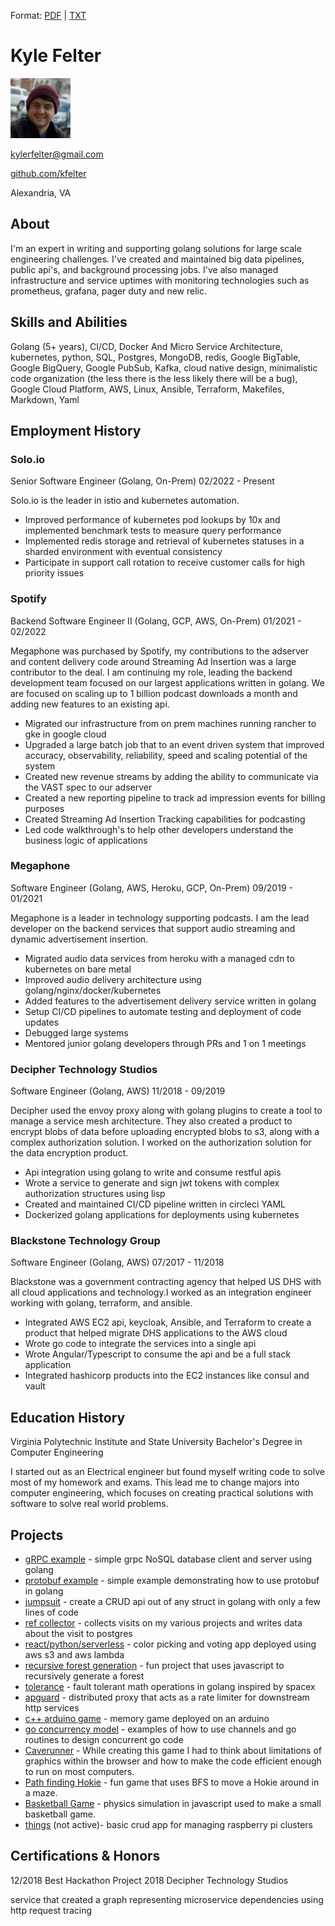 Format: [PDF](https://kfelter.com/?as=pdf) | [TXT](README.md?raw=true)
# Kyle Felter

![](30238027.jpg?raw=true)

kylerfelter@gmail.com

[github.com/kfelter](http://kfelter.com/?ref=gh_profile&dst=https://github.com/kfelter)

Alexandria, VA

## About

I'm an expert in writing and supporting golang solutions for large scale engineering challenges. I've created and maintained big data pipelines, public api's, and background processing jobs. I've also managed infrastructure and service uptimes with monitoring technologies such as prometheus, grafana, pager duty and new relic.

## Skills and Abilities

Golang (5+ years), CI/CD, Docker And Micro Service Architecture, kubernetes, python, SQL, Postgres, MongoDB, redis, Google BigTable, Google BigQuery, Google PubSub, Kafka, cloud native design, minimalistic code organization (the less there is the less likely there will be a bug), Google Cloud Platform, AWS, Linux, Ansible, Terraform, Makefiles, Markdown, Yaml

## Employment History

### Solo.io
Senior Software Engineer (Golang, On-Prem) 02/2022 - Present

Solo.io is the leader in istio and kubernetes automation.

* Improved performance of kubernetes pod lookups by 10x and implemented benchmark tests to measure query performance
* Implemented redis storage and retrieval of kubernetes statuses in a sharded environment with eventual consistency
* Participate in support call rotation to receive customer calls for high priority issues
 
### Spotify
Backend Software Engineer II (Golang, GCP, AWS, On-Prem) 01/2021 - 02/2022

Megaphone was purchased by Spotify, my contributions to the adserver and content delivery code around Streaming Ad Insertion was a large contributor to the deal. I am continuing my role, leading the backend development team focused on our largest applications written in golang. We are focused on scaling up to 1 billion podcast downloads a month and adding new features to an existing api.

* Migrated our infrastructure from on prem machines running rancher to gke in google cloud
* Upgraded a large batch job that to an event driven system that improved accuracy, observability, reliability, speed and scaling potential of the system
* Created new revenue streams by adding the ability to communicate via the VAST spec to our adserver
* Created a new reporting pipeline to track ad impression events for billing purposes 
* Created Streaming Ad Insertion Tracking capabilities for podcasting
* Led code walkthrough's to help other developers understand the business logic of applications

### Megaphone
Software Engineer (Golang, AWS, Heroku, GCP, On-Prem) 09/2019 - 01/2021

Megaphone is a leader in technology supporting podcasts. I am the lead developer on the backend services that
support audio streaming and dynamic advertisement insertion.

* Migrated audio data services from heroku with a managed cdn to kubernetes on bare metal
* Improved audio delivery architecture using golang/nginx/docker/kubernetes
* Added features to the advertisement delivery service written in golang
* Setup CI/CD pipelines to automate testing and deployment of code updates
* Debugged large systems
* Mentored junior golang developers through PRs and 1 on 1 meetings

### Decipher Technology Studios
Software Engineer (Golang, AWS) 11/2018 - 09/2019

Decipher used the envoy proxy along with golang plugins to create a tool to manage a service mesh architecture. They also created a product to encrypt blobs of data before uploading encrypted blobs to s3, along with a complex authorization solution. I worked on the authorization solution for the data encryption product.

* Api integration using golang to write and consume restful apis
* Wrote a service to generate and sign jwt tokens with complex authorization structures using lisp
* Created and maintained CI/CD pipeline written in circleci YAML
* Dockerized golang applications for deployments using kubernetes

### Blackstone Technology Group
Software Engineer (Golang, AWS) 07/2017 - 11/2018

Blackstone was a government contracting agency that helped US DHS with all cloud applications and technology.I worked as an integration engineer working with golang, terraform, and ansible.

* Integrated AWS EC2 api, keycloak, Ansible, and Terraform to create a product that helped migrate DHS applications to the AWS cloud
* Wrote go code to integrate the services into a single api
* Wrote Angular/Typescript to consume the api and be a full stack application
* Integrated hashicorp products into the EC2 instances like consul and vault

## Education History

Virginia Polytechnic Institute and State University 
Bachelor's Degree in Computer Engineering

I started out as an Electrical engineer but found myself writing code to solve most of my homework and exams. This
lead me to change majors into computer engineering, which focuses on creating practical solutions with software to
solve real world problems.

## Projects
* [gRPC example](http://kfelter.com/?ref=gh_profile&dst=https://github.com/kfelter/grpc-example) - simple grpc NoSQL database client and server using golang
* [protobuf example](http://kfelter.com/?ref=gh_profile&dst=https://github.com/kfelter/protobuf-example) - simple example demonstrating how to use protobuf in golang
* [jumpsuit](http://kfelter.com/?ref=gh_profile&dst=https://github.com/kfelter/jumpsuit) - create a CRUD api out of any struct in golang with only a few lines of code
* [ref collector](http://kfelter.com/?ref=gh_profile&dst=https://github.com/kfelter/ref_collector) - collects visits on my various projects and writes data about the visit to postgres
* [react/python/serverless](https://kfelter.com/?ref=gh_profile&dst=http://hueput.kfelter.com) - color picking and voting app deployed using aws s3 and aws lambda
* [recursive forest generation](http://kfelter.com/?ref=gh_profile&dst=http://forest.kfelter.com) - fun project that uses javascript to recursively generate a forest
* [tolerance](http://kfelter.com/?ref=gh_profile&dst=https://github.com/kfelter/tolerance) - fault tolerant math operations in golang inspired by spacex
* [apguard](http://kfelter.com/?ref=gh_profile&dst=https://github.com/kfelter/apguard) - distributed proxy that acts as a rate limiter for downstream http services
* [c++ arduino game](http://kfelter.com/?ref=gh_profile&dst=https://youtu.be/zAuerOaZ_Z8) - memory game deployed on an arduino
* [go concurrency model](http://kfelter.com/?ref=gh_profile&dst=https://github.com/kfelter/go_concurrency_example) - examples of how to use channels and go routines to design concurrent go code
* [Caverunner](http://kfelter.com/?ref=gh_profile&dst=https://filebox.ece.vt.edu/~mhsiao/video_game/proj2016/kyle_felter.html) - While creating this game I had to think about limitations of graphics within the browser and how to make the code efficient enough to run on most computers.
* [Path finding Hokie](http://kfelter.com/?ref=gh_profile&dst=https://filebox.ece.vt.edu/~mhsiao/video_game/proj2016/Proj8_4.html) - fun game that uses BFS to move a Hokie around in a maze.
* [Basketball Game](http://kfelter.com/?ref=gh_profile&dst=https://filebox.ece.vt.edu/~mhsiao/video_game/proj2016/Proj5_4.html) - physics simulation in javascript used to make a small basketball game.
* [things](http://kfelter.com/?ref=gh_profile&dst=https://github.com/kfelter/termpi) (not active)- basic crud app for managing raspberry pi clusters


## Certifications & Honors

12/2018 Best Hackathon Project 2018 Decipher Technology
Studios

service that created a graph representing microservice dependencies using http request tracing
